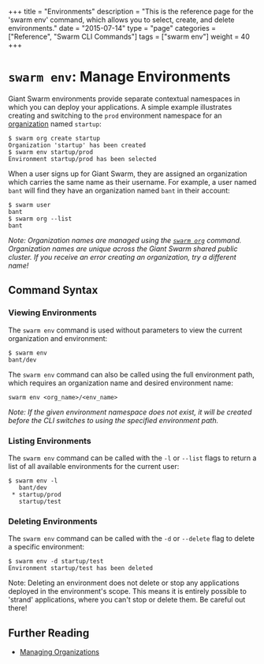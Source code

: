 +++
title = "Environments"
description = "This is the reference page for the 'swarm env' command, which allows you to select, create, and delete environments."
date = "2015-07-14"
type = "page"
categories = ["Reference", "Swarm CLI Commands"]
tags = ["swarm env"]
weight = 40
+++

# `swarm env`: Manage Environments

Giant Swarm environments provide separate contextual namespaces in which you can deploy your applications. A simple example illustrates creating and switching to the `prod` environment namespace for an [organization](/reference/cli/org) named `startup`:

```nohighlight
$ swarm org create startup
Organization 'startup' has been created
$ swarm env startup/prod
Environment startup/prod has been selected
```

When a user signs up for Giant Swarm, they are assigned an organization which carries the same name as their username. For example, a user named `bant` will find they have an organization named `bant` in their account:

```nohighlight
$ swarm user
bant
$ swarm org --list
bant
```

*Note: Organization names are managed using the [`swarm org`](/reference/cli/org/) command. Organization names are unique across the Giant Swarm shared public cluster. If you receive an error creating an organization, try a different name!*

## Command Syntax
### Viewing Environments
The `swarm env` command is used without parameters to view the current organization and environment:

```nohighlight
$ swarm env
bant/dev
```

The `swarm env` command can also be called using the full environment path, which requires an organization name and desired environment name:

```nohighlight
swarm env <org_name>/<env_name>
```

*Note: If the given environment namespace does not exist, it will be created before the CLI switches to using the specified environment path.*

### Listing Environments
The `swarm env` command can be called with the `-l` or `--list` flags to return a list of all available environments for the current user:

```nohighlight
$ swarm env -l
   bant/dev
 * startup/prod
   startup/test
```

### Deleting Environments
The `swarm env` command can be called with the `-d` or `--delete` flag to delete a specific environment:

```nohighlight
$ swarm env -d startup/test
Environment startup/test has been deleted
```

Note: Deleting an environment does not delete or stop any applications deployed in the environment's scope. This means it is entirely possible to 'strand' applications, where you can't stop or delete them. Be careful out there!

## Further Reading

 * [Managing Organizations](/reference/cli/org/)



